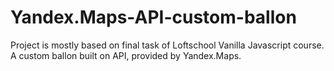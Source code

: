 # Yandex.Maps-API-custom-ballon
Project is mostly based on final task of Loftschool Vanilla Javascript course. A custom ballon built on API, provided by Yandex.Maps.
